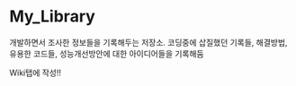 # My_Library
개발하면서 조사한 정보들을 기록해두는 저장소.
코딩중에 삽질했던 기록들, 해결방법, 유용한 코드들, 성능개선방안에 대한 아이디어들을 기록해둠

Wiki탭에 작성!!
